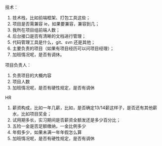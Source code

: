 技术：

1. 技术栈，比如前端框架、打包工具这些；
2. 项目是否需兼容 ie，如果要兼容，兼容到几；
3. 我所在项目组前端人数；
4. 后台接口是否有清晰的文档进行管理；
5. 代码管理工具是什么，git、svn 还是其他；
6. 主要负责的项目（如果有项目经历可以问项目经理）；
7. 加班情况呢，是否有调休。

项目负责人：

1. 负责项目的大概内容
2. 项目人数
3. 加班情况呢，是否有硬性规定，是否有调休

HR

1. 薪资构成，比如一年几薪，比如，是否确定13/14薪这样子，是否还有其他薪水，比如项目奖金；
2. 试用期多长，实习期间是否薪资全额发还是多少百分比；
3. 五险一金是否足额缴纳，一金比例多少
4. 年假多少，如果未满一年年假怎么算
5. 加班情况呢，是否有硬性规定，是否有调休
